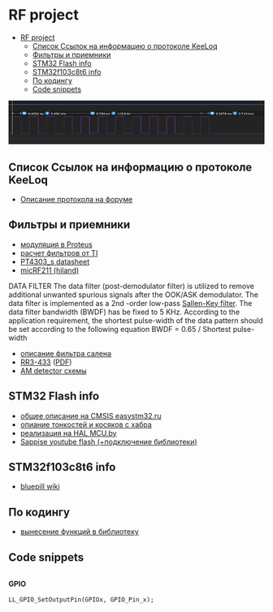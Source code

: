 ﻿# RF project

- [RF project](#rf-project)
    - [Список Ссылок на информацию о протоколе KeeLoq](#%D1%81%D0%BF%D0%B8%D1%81%D0%BE%D0%BA-%D1%81%D1%81%D1%8B%D0%BB%D0%BE%D0%BA-%D0%BD%D0%B0-%D0%B8%D0%BD%D1%84%D0%BE%D1%80%D0%BC%D0%B0%D1%86%D0%B8%D1%8E-%D0%BE-%D0%BF%D1%80%D0%BE%D1%82%D0%BE%D0%BA%D0%BE%D0%BB%D0%B5-keeloq)
    - [Фильтры и приемники](#%D1%84%D0%B8%D0%BB%D1%8C%D1%82%D1%80%D1%8B-%D0%B8-%D0%BF%D1%80%D0%B8%D0%B5%D0%BC%D0%BD%D0%B8%D0%BA%D0%B8)
    - [STM32 Flash info](#stm32-flash-info)
    - [STM32f103c8t6 info](#stm32f103c8t6-info)
    - [По кодингу](#%D0%BF%D0%BE-%D0%BA%D0%BE%D0%B4%D0%B8%D0%BD%D0%B3%D1%83)
    - [Code snippets](#code-snippets)


[![N|logic](image/3.png)](http://gimran.ru)





## Список Ссылок на информацию о протоколе KeeLoq

- [Описание протокола на форуме](http://phreakerclub.com/forum/showthread.php?t=1094)


## Фильтры и приемники

- [модуляция в Proteus](https://utmiit-201.jimdo.com/модуляция/)
- [расчет фильтров от TI](http://www.ti.com/design-tools/signal-chain-design/webench-filters.html)
- [PT4303_s datasheet](http://www.princeton.com.tw/Portals/0/Product/PT4303_s.pdf)
- [micRF211 (hiland)](http://ww1.microchip.com/downloads/en/DeviceDoc/micrf211.pdf)

DATA FILTER
The data filter (post-demodulator filter) is utilized to remove additional unwanted spurious signals after the OOK/ASK
demodulator. The data filter is implemented as a 2nd
-order low-pass [Sallen-Key filter](https://www.youtube.com/watch?v=SRF--d9w3X8). The data filter bandwidth (BWDF)
has be fixed to 5 KHz. According to the application requirement, the shortest pulse-width of the data pattern should be
set according to the following equation
BWDF = 0.65 / Shortest pulse-width

- [описание фильтра салена](http://www.hsinbao.com.tw/administratorHB/rfproduct_data/pdfs/PT4306(433MHz).pdf)
- [RR3-433](https://spb.terraelectronica.ru/product/163566) ([PDF](https://spb.terraelectronica.ru/pdf/show?pdf_file=%252Fds%252Fpdf%252FR%252FRR3_8.pdf))
- [AM detector схемы](https://www.edn.com/design/analog/4442773/AM-detector-more-sensitive-than-simple-diode)

## STM32 Flash info
- [общее описание на CMSIS easystm32.ru](http://easystm32.ru/for-beginners/38-flash-stm32)
- [опиание тонкостей и косяков с хабра](https://habr.com/post/213771/comments/)
- [реализация на HAL MCU.by](http://www.mcu.by/%D1%81%D1%82%D0%B0%D1%80%D1%82-arm-%D1%8D%D1%82%D0%B0-%D1%83%D0%B6%D0%BD%D0%B0%D1%81%D0%BD%D0%B0%D1%8F-flah-%D0%BE%D1%82-stm32-hal/)
- [Sappise youtube flash (+подключение библиотеки)](https://www.youtube.com/watch?v=R5KMEz4g9EU)

## STM32f103c8t6 info

- [bluepill wiki](https://wiki.stm32duino.com/index.php?title=Blue_Pill)

## По кодингу

- [вынесение функций в библиотеку](http://www.keil.com/forum/655/declaring-structure-as-extern/)




## Code snippets


```

```



**GPIO**
```
LL_GPIO_SetOutputPin(GPIOx, GPIO_Pin_x);
```